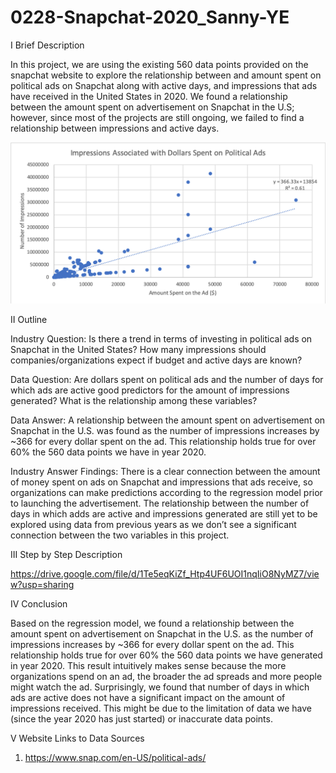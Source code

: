 # 0228-Snapchat-2020_Sanny-YE

I  Brief Description 

In this project, we are using the existing 560 data points provided on the snapchat website to explore the relationship between and amount spent on political ads on Snapchat along with active days, and impressions that ads have received in the United States in 2020. We found a relationship between the amount spent on advertisement on Snapchat in the U.S; however, since most of the projects are still ongoing, we failed to find a relationship between impressions and active days. 

![image](Picture1.png)

II  Outline 

Industry Question: Is there a trend in terms of investing in political ads on Snapchat in the United States? How many impressions should companies/organizations expect if budget and active days are known?

Data Question: Are dollars spent on political ads and the number of days for which ads are active good predictors for the amount of impressions generated? What is the relationship among these variables?

Data Answer: A relationship between the amount spent on advertisement on Snapchat in the U.S. was found as the number of impressions increases by ~366 for every dollar spent on the ad. This relationship holds true for over 60% the 560 data points we have in year 2020.

Industry Answer Findings: There is a clear connection between the amount of money spent on ads on Snapchat and impressions that ads receive, so organizations can make predictions according to the regression model prior to launching the advertisement. The relationship between the number of days in which adds are active and impressions generated are still yet to be explored using data from previous years as we don’t see a significant connection between the two variables in this project.


III  Step by Step Description

https://drive.google.com/file/d/1Te5eqKiZf_Htp4UF6UOI1nqIiO8NyMZ7/view?usp=sharing


IV  Conclusion

Based on the regression model, we found a relationship between the amount spent on advertisement on Snapchat in the U.S. as the number of impressions increases by ~366 for every dollar spent on the ad. This relationship holds true for over 60% the 560 data points we have generated in year 2020. This result intuitively makes sense because the more organizations spend on an ad, the broader the ad spreads and more people might watch the ad. Surprisingly, we found that number of days in which ads are active does not have a significant impact on the amount of impressions received. This might be due to the limitation of data we have (since the year 2020 has just started) or inaccurate data points.


V  Website Links to Data Sources

1)	https://www.snap.com/en-US/political-ads/
